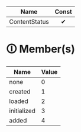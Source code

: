 | Name       | Const                        |
|------------|:----------------------------:|
| ContentStatus | ✔ |

# &#128712; Member(s)

| Name         | Value         |
|--------------|---------------|
| none | 0 |
| created | 1 |
| loaded | 2 |
| initialized | 3 |
| added | 4 |